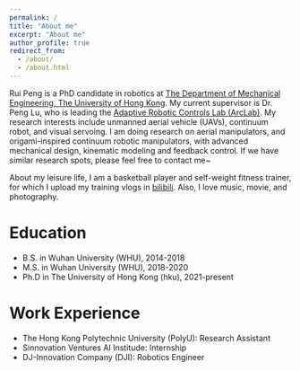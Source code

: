 ```yaml
---
permalink: /
title: "About me"
excerpt: "About me"
author_profile: true
redirect_from: 
  - /about/
  - /about.html
---
```


Rui Peng is a PhD candidate in robotics at [The Department of Mechanical Engineering, The University of Hong Kong](https://www.mech.hku.hk/).
My current supervisor is Dr. Peng Lu, who is leading the [Adaptive Robotic Controls Lab (ArcLab)](https://arclab.hku.hk/).
My research interests include unmanned aerial vehicle (UAVs), continuum robot, and visual servoing.
I am doing research on aerial manipulators, and origami-inspired continuum robotic manipulators, with advanced mechanical design, kinematic modeling and feedback control. 
If we have similar research spots, please feel free to contact me~

About my leisure life, I am a basketball player and self-weight fitness trainer, for which I upload my training vlogs in [bilibili](https://space.bilibili.com/607205349).
Also, I love music, movie, and photography. 



Education
======
* B.S. in Wuhan University (WHU), 2014-2018
* M.S. in Wuhan University (WHU), 2018-2020
* Ph.D in The University of Hong Kong (hku), 2021-present

Work Experience
======
* The Hong Kong Polytechnic University (PolyU): Research Assistant 
* Sinnovation Ventures AI Institude: Internship
* DJ-Innovation Company (DJI): Robotics Engineer
  
 
